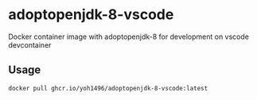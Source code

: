 # adoptopenjdk-8-vscode
Docker container image with adoptopenjdk-8 for development on vscode devcontainer

## Usage

```bash
docker pull ghcr.io/yoh1496/adoptopenjdk-8-vscode:latest
```